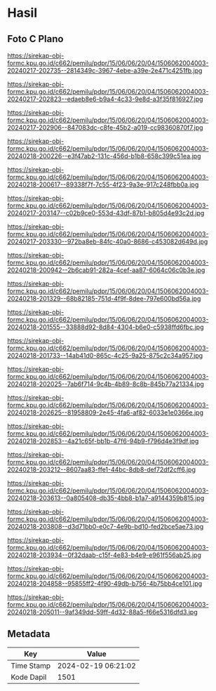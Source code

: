 # Hasil

## Foto C Plano

https://sirekap-obj-formc.kpu.go.id/c662/pemilu/pdpr/15/06/06/20/04/1506062004003-20240217-202735--2814349c-3967-4ebe-a39e-2e471c4251fb.jpg

https://sirekap-obj-formc.kpu.go.id/c662/pemilu/pdpr/15/06/06/20/04/1506062004003-20240217-202823--edaeb8e6-b9a4-4c33-9e8d-a3f35f816927.jpg

https://sirekap-obj-formc.kpu.go.id/c662/pemilu/pdpr/15/06/06/20/04/1506062004003-20240217-202906--847083dc-c8fe-45b2-a019-cc98360870f7.jpg

https://sirekap-obj-formc.kpu.go.id/c662/pemilu/pdpr/15/06/06/20/04/1506062004003-20240218-200226--e3f47ab2-131c-456d-b1b8-658c399c51ea.jpg

https://sirekap-obj-formc.kpu.go.id/c662/pemilu/pdpr/15/06/06/20/04/1506062004003-20240218-200617--89338f7f-7c55-4f23-9a3e-917c248fbb0a.jpg

https://sirekap-obj-formc.kpu.go.id/c662/pemilu/pdpr/15/06/06/20/04/1506062004003-20240217-203147--c02b9ce0-553d-43df-87b1-b805d4e93c2d.jpg

https://sirekap-obj-formc.kpu.go.id/c662/pemilu/pdpr/15/06/06/20/04/1506062004003-20240217-203330--972ba8eb-84fc-40a0-8686-c453082d649d.jpg

https://sirekap-obj-formc.kpu.go.id/c662/pemilu/pdpr/15/06/06/20/04/1506062004003-20240218-200942--2b6cab91-282a-4cef-aa87-6064c06c0b3e.jpg

https://sirekap-obj-formc.kpu.go.id/c662/pemilu/pdpr/15/06/06/20/04/1506062004003-20240218-201329--68b82185-751d-4f9f-8dee-797e600bd56a.jpg

https://sirekap-obj-formc.kpu.go.id/c662/pemilu/pdpr/15/06/06/20/04/1506062004003-20240218-201555--33888d92-8d84-4304-b6e0-c5938ffd6fbc.jpg

https://sirekap-obj-formc.kpu.go.id/c662/pemilu/pdpr/15/06/06/20/04/1506062004003-20240218-201733--14ab41d0-865c-4c25-9a25-875c2c34a957.jpg

https://sirekap-obj-formc.kpu.go.id/c662/pemilu/pdpr/15/06/06/20/04/1506062004003-20240218-202025--7ab6f714-9c4b-4b89-8c8b-845b77a21334.jpg

https://sirekap-obj-formc.kpu.go.id/c662/pemilu/pdpr/15/06/06/20/04/1506062004003-20240218-202625--81958809-2e45-4fa6-af82-6033e1e0366e.jpg

https://sirekap-obj-formc.kpu.go.id/c662/pemilu/pdpr/15/06/06/20/04/1506062004003-20240218-202853--4a21c65f-bb1b-47f6-94b9-f796d4e3f9df.jpg

https://sirekap-obj-formc.kpu.go.id/c662/pemilu/pdpr/15/06/06/20/04/1506062004003-20240218-203212--8607aa83-ffe1-44bc-8db8-def72df2cff6.jpg

https://sirekap-obj-formc.kpu.go.id/c662/pemilu/pdpr/15/06/06/20/04/1506062004003-20240218-203613--0a805408-db35-4bb8-b1a7-a9144359b815.jpg

https://sirekap-obj-formc.kpu.go.id/c662/pemilu/pdpr/15/06/06/20/04/1506062004003-20240218-203808--d3d71bb0-e0c7-4e9b-bd10-fed2bce5ae73.jpg

https://sirekap-obj-formc.kpu.go.id/c662/pemilu/pdpr/15/06/06/20/04/1506062004003-20240218-203934--0f32daab-c15f-4e83-b4e9-e961f556ab25.jpg

https://sirekap-obj-formc.kpu.go.id/c662/pemilu/pdpr/15/06/06/20/04/1506062004003-20240218-204858--95855ff2-4f90-49db-b756-4b75bb4ce101.jpg

https://sirekap-obj-formc.kpu.go.id/c662/pemilu/pdpr/15/06/06/20/04/1506062004003-20240218-205011--9af349dd-59ff-4d32-88a5-f66e5316dfd3.jpg


## Metadata

| Key        | Value               |
| ---------- | ------------------- |
| Time Stamp | 2024-02-19 06:21:02 |
| Kode Dapil | 1501                |



